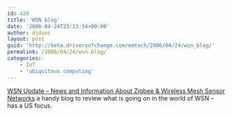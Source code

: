 ```yaml
---
id: 420
title: 'WSN blog'
date: '2006-04-24T23:13:34+00:00'
author: djdunc
layout: post
guid: 'http://beta.driversofchange.com/emtech/2006/04/24/wsn_blog/'
permalink: /2006/04/24/wsn-blog/
categories:
    - IoT
    - 'ubiquitous computing'
---
```


[WSN Update – News and Information About Zigbee &amp; Wireless Mesh Sensor Networks](http://www.wsnupdate.com/ "WSN Update - News and Information About Zigbee & Wireless Mesh Sensor Networks") a handy blog to review what is going on in the world of WSN – has a US focus.